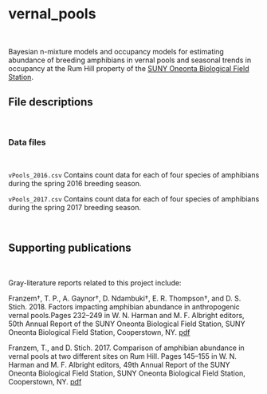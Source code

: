 # vernal_pools

<br>
 
Bayesian n-mixture models and occupancy models for estimating abundance of breeding amphibians in vernal pools and seasonal trends in occupancy at the Rum Hill property of the [SUNY Oneonta Biological Field Station](http://www.oneonta.edu/academics/biofld/).

## File descriptions

<br>
 
### Data files

<br>
 
`vPools_2016.csv` Contains count data for each of four species of amphibians during the spring 2016 breeding season.

`vPools_2017.csv` Contains count data for each of four species of amphibians during the spring 2017 breeding season.

<br>
 
## Supporting publications

<br>
 
Gray-literature reports related to this project include:

Franzem†, T. P., A. Gaynor†, D. Ndambuki†, E. R. Thompson†, and D. S. Stich. 2018. Factors impacting amphibian abundance in anthropogenic vernal pools.Pages 232–249 in W. N. Harman and M. F. Albright editors, 50th Annual Report of the SUNY Oneonta Biological Field Station, SUNY Oneonta Biological Field Station, Cooperstown, NY. [pdf](http://www.oneonta.edu/academics/biofld/PUBS/ANNUAL/2017/28%20vernalPools%20Franzem.pdf)

Franzem, T., and D. Stich. 2017. Comparison of amphibian abundance in vernal pools at two different sites on Rum Hill. Pages 145–155 in W. N. Harman and M. F. Albright editors, 49th Annual Report of the SUNY Oneonta Biological Field Station, SUNY Oneonta Biological Field Station, Cooperstown, NY. [pdf](http://www.oneonta.edu/academics/biofld/PUBS/ANNUAL/2016/15%20vernal%20pools.pdf)
